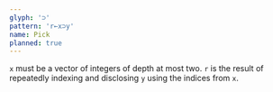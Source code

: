 ```yaml
---
glyph: '⊃'
pattern: 'r←x⊃y'
name: Pick
planned: true
---
```


`x` must be a vector of integers of depth at most two. `r` is the result of repeatedly indexing and disclosing `y` using the indices from `x`.